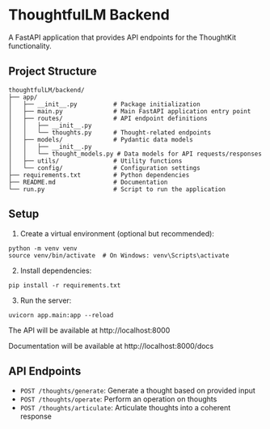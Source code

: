 # ThoughtfulLM Backend

A FastAPI application that provides API endpoints for the ThoughtKit functionality.

## Project Structure

```
thoughtfulLM/backend/
├── app/
│   ├── __init__.py          # Package initialization
│   ├── main.py              # Main FastAPI application entry point
│   ├── routes/              # API endpoint definitions
│   │   ├── __init__.py
│   │   └── thoughts.py      # Thought-related endpoints
│   ├── models/              # Pydantic data models
│   │   ├── __init__.py
│   │   └── thought_models.py # Data models for API requests/responses
│   ├── utils/               # Utility functions
│   └── config/              # Configuration settings
├── requirements.txt         # Python dependencies
├── README.md                # Documentation
└── run.py                   # Script to run the application
```

## Setup

1. Create a virtual environment (optional but recommended):
```
python -m venv venv
source venv/bin/activate  # On Windows: venv\Scripts\activate
```

2. Install dependencies:
```
pip install -r requirements.txt
```

3. Run the server:
```
uvicorn app.main:app --reload
```

The API will be available at http://localhost:8000

Documentation will be available at http://localhost:8000/docs

## API Endpoints

- `POST /thoughts/generate`: Generate a thought based on provided input
- `POST /thoughts/operate`: Perform an operation on thoughts
- `POST /thoughts/articulate`: Articulate thoughts into a coherent response 